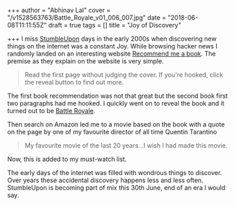 +++
author = "Abhinav Lal"
cover = "/v1528563763/Battle_Royale_v01_006_007.jpg"
date = "2018-06-08T11:11:55Z"
draft = true
tags = []
title = "Joy of Discovery"

+++
I miss [StumbleUpon](https://en.wikipedia.org/wiki/StumbleUpon "StumbleUpon") days in the early 2000s when discovering new things on the internet was a constant Joy. While browsing hacker news I randomly landed on an interesting website [Recommend me a book](http://www.recommendmeabook.com/ "Recommend me a book"). The premise as they explain on the website is very simple.

<!--more-->

> Read the first page without judging the cover. If you're hooked, click the reveal button to find out more.

The first book recommendation was not that great but the second book first two paragraphs had me hooked. I quickly went on to reveal the book and it turned out to be [Battle Royale](https://en.wikipedia.org/wiki/Battle_Royale_(novel) "Battle Royale").

Then search on Amazon led me to a movie based on the book with a quote on the page by one of my favourite director of all time Quentin Tarantino

> My favourite movie of the last 20 years…I wish I had made this movie.

Now, this is added to my must-watch list.

The early days of the internet was filled with wondrous things to discover. Over years these accidental discovery happens less and less often. StumbleUpon is becoming part of mix this 30th June, end of an era I would say.